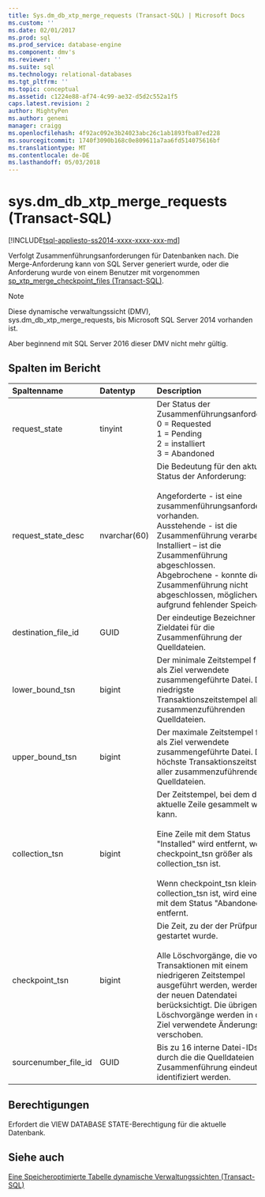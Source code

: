 ```yaml
---
title: Sys.dm_db_xtp_merge_requests (Transact-SQL) | Microsoft Docs
ms.custom: ''
ms.date: 02/01/2017
ms.prod: sql
ms.prod_service: database-engine
ms.component: dmv's
ms.reviewer: ''
ms.suite: sql
ms.technology: relational-databases
ms.tgt_pltfrm: ''
ms.topic: conceptual
ms.assetid: c1224e88-af74-4c99-ae32-d5d2c552a1f5
caps.latest.revision: 2
author: MightyPen
ms.author: genemi
manager: craigg
ms.openlocfilehash: 4f92ac092e3b24023abc26c1ab1893fba87ed228
ms.sourcegitcommit: 1740f3090b168c0e809611a7aa6fd514075616bf
ms.translationtype: MT
ms.contentlocale: de-DE
ms.lasthandoff: 05/03/2018
---
```

# <a name="sysdmdbxtpmergerequests-transact-sql"></a>sys.dm_db_xtp_merge_requests (Transact-SQL)
[!INCLUDE[tsql-appliesto-ss2014-xxxx-xxxx-xxx-md](../../includes/tsql-appliesto-ss2014-xxxx-xxxx-xxx-md.md)]


Verfolgt Zusammenführungsanforderungen für Datenbanken nach. Die Merge-Anforderung kann von SQL Server generiert wurde, oder die Anforderung wurde von einem Benutzer mit vorgenommen [sp_xtp_merge_checkpoint_files (Transact-SQL)](../../relational-databases/system-stored-procedures/sys-sp-xtp-merge-checkpoint-files-transact-sql.md).

> [!NOTE]
> Diese dynamische verwaltungssicht (DMV), sys.dm_db_xtp_merge_requests, bis Microsoft SQL Server 2014 vorhanden ist.
> 
> Aber beginnend mit SQL Server 2016 dieser DMV nicht mehr gültig.

## <a name="columns-in-the-report"></a>Spalten im Bericht

| Spaltenname | Datentyp | Description |
| :-- | :-- | :-- |
| request_state | tinyint | Der Status der Zusammenführungsanforderung:<br/>0 = Requested<br/>1 = Pending<br/>2 = installiert<br/>3 = Abandoned |
| request_state_desc | nvarchar(60) | Die Bedeutung für den aktuellen Status der Anforderung:<br/><br/>Angeforderte - ist eine zusammenführungsanforderung vorhanden.<br/>Ausstehende - ist die Zusammenführung verarbeitet.<br/>Installiert – ist die Zusammenführung abgeschlossen.<br/>Abgebrochene - konnte die Zusammenführung nicht abgeschlossen, möglicherweise aufgrund fehlender Speicher. |
| destination_file_id | GUID | Der eindeutige Bezeichner der Zieldatei für die Zusammenführung der Quelldateien. |
| lower_bound_tsn | bigint | Der minimale Zeitstempel für die als Ziel verwendete zusammengeführte Datei. Der niedrigste Transaktionszeitstempel aller zusammenzuführenden Quelldateien. |
| upper_bound_tsn | bigint | Der maximale Zeitstempel für die als Ziel verwendete zusammengeführte Datei. Der höchste Transaktionszeitstempel aller zusammenzuführenden Quelldateien. |
| collection_tsn | bigint | Der Zeitstempel, bei dem die aktuelle Zeile gesammelt werden kann.<br/><br/>Eine Zeile mit dem Status "Installed" wird entfernt, wenn checkpoint_tsn größer als collection_tsn ist.<br/><br/>Wenn checkpoint_tsn kleiner als collection_tsn ist, wird eine Zeile mit dem Status "Abandoned" entfernt. |
| checkpoint_tsn | bigint | Die Zeit, zu der der Prüfpunkt gestartet wurde.<br/><br/>Alle Löschvorgänge, die von Transaktionen mit einem niedrigeren Zeitstempel ausgeführt werden, werden in der neuen Datendatei berücksichtigt. Die übrigen Löschvorgänge werden in die als Ziel verwendete Änderungsdatei verschoben. |
| sourcenumber_file_id | GUID | Bis zu 16 interne Datei-IDs, durch die die Quelldateien in der Zusammenführung eindeutig identifiziert werden. |

## <a name="permissions"></a>Berechtigungen

Erfordert die VIEW DATABASE STATE-Berechtigung für die aktuelle Datenbank.

## <a name="see-also"></a>Siehe auch

[Eine Speicheroptimierte Tabelle dynamische Verwaltungssichten (Transact-SQL)](../../relational-databases/system-dynamic-management-views/memory-optimized-table-dynamic-management-views-transact-sql.md)


